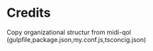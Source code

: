# Credits
Copy organizational structur from midi-qol (gulpfile,package.json,my.conf.js,tsconcig.json)


